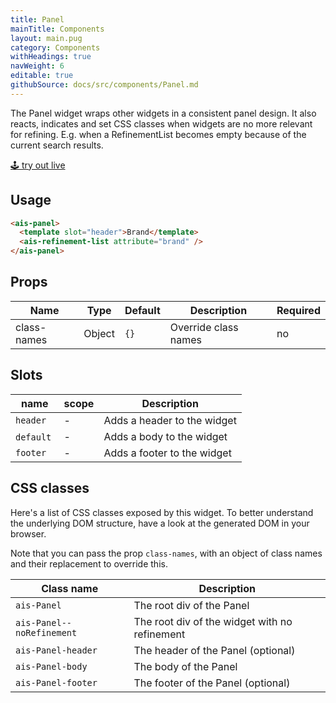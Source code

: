 ```yaml
---
title: Panel
mainTitle: Components
layout: main.pug
category: Components
withHeadings: true
navWeight: 6
editable: true
githubSource: docs/src/components/Panel.md
---
```


The Panel widget wraps other widgets in a consistent panel design. It also reacts, indicates and set CSS classes when widgets are no more relevant for refining. E.g. when a RefinementList becomes empty because of the current search results.

<a class="btn btn-static-theme" href="stories/?selectedKind=ais-panel">🕹 try out live</a>

## Usage

```html
<ais-panel>
  <template slot="header">Brand</template>
  <ais-refinement-list attribute="brand" />
</ais-panel>
```

## Props

Name | Type | Default | Description | Required
---|---|---|---|---
class-names | Object | `{}` | Override class names | no

## Slots

name | scope | Description
---|---|---
`header` | - | Adds a header to the widget
`default` | - | Adds a body to the widget
`footer` | - | Adds a footer to the widget


## CSS classes

Here's a list of CSS classes exposed by this widget. To better understand the underlying DOM structure, have a look at the generated DOM in your browser.

Note that you can pass the prop `class-names`, with an object of class names and their replacement to override this.

Class name | Description
---|---
`ais-Panel` | The root div of the Panel
`ais-Panel--noRefinement` | The root div of the widget with no refinement
`ais-Panel-header` | The header of the Panel (optional)
`ais-Panel-body` | The body of the Panel
`ais-Panel-footer` | The footer of the Panel (optional)
